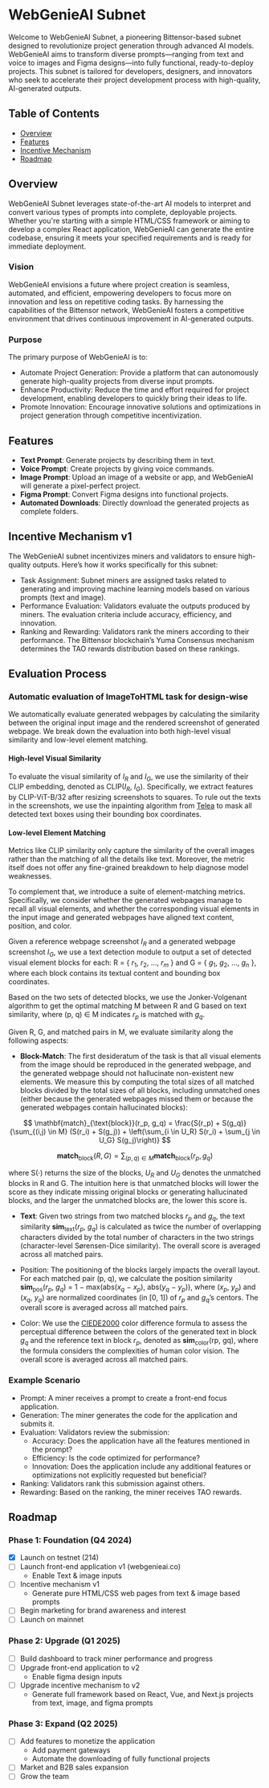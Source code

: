 # WebGenieAI Subnet

Welcome to WebGenieAI Subnet, a pioneering Bittensor-based subnet designed to revolutionize project generation through advanced AI models. WebGenieAI aims to transform diverse prompts—ranging from text and voice to images and Figma designs—into fully functional, ready-to-deploy projects. This subnet is tailored for developers, designers, and innovators who seek to accelerate their project development process with high-quality, AI-generated outputs.

## Table of Contents

- [Overview](#overview)
- [Features](#features)
- [Incentive Mechanism](#incentive-mechanism)
- [Roadmap](#roadmap)

## Overview

WebGenieAI Subnet leverages state-of-the-art AI models to interpret and convert various types of prompts into complete, deployable projects. Whether you're starting with a simple HTML/CSS framework or aiming to develop a complex React application, WebGenieAI can generate the entire codebase, ensuring it meets your specified requirements and is ready for immediate deployment.

### Vision

WebGenieAI envisions a future where project creation is seamless, automated, and efficient, empowering developers to focus more on innovation and less on repetitive coding tasks. By harnessing the capabilities of the Bittensor network, WebGenieAI fosters a competitive environment that drives continuous improvement in AI-generated outputs.

### Purpose

The primary purpose of WebGenieAI is to:

- Automate Project Generation: Provide a platform that can autonomously generate high-quality projects from diverse input prompts.
- Enhance Productivity: Reduce the time and effort required for project development, enabling developers to quickly bring their ideas to life.
- Promote Innovation: Encourage innovative solutions and optimizations in project generation through competitive incentivization.

## Features

- **Text Prompt**: Generate projects by describing them in text.
- **Voice Prompt**: Create projects by giving voice commands.
- **Image Prompt**: Upload an image of a website or app, and WebGenieAI will generate a pixel-perfect project.
- **Figma Prompt**: Convert Figma designs into functional projects.
- **Automated Downloads**: Directly download the generated projects as complete folders.

## Incentive Mechanism v1

The WebGenieAI subnet incentivizes miners and validators to ensure high-quality outputs. Here’s how it works specifically for this subnet:

- Task Assignment: Subnet miners are assigned tasks related to generating and improving machine learning models based on various prompts (text and image).
- Performance Evaluation: Validators evaluate the outputs produced by miners. The evaluation criteria include accuracy, efficiency, and innovation.
- Ranking and Rewarding: Validators rank the miners according to their performance. The Bittensor blockchain’s Yuma Consensus mechanism determines the TAO rewards distribution based on these rankings.

## Evaluation Process

### Automatic evaluation of ImageToHTML task for design-wise
We automatically evaluate generated webpages by calculating the similarity between the original input image and the rendered screenshot of generated webpage.
We break down the evaluation into both high-level visual similarity and low-level element matching.

#### High-level Visual Similarity

To evaluate the visual similarity of $I_R$ and $I_G$, we use the similarity of their CLIP embedding, denoted as CLIP($I_R$, $I_G$). Specifically, we extract features by CLIP-ViT-B/32 after resizing screenshots to squares. 
To rule out the texts in the screenshots, we use the inpainting algorithm from [Telea](https://docs.opencv.org/4.3.0/df/d3d/tutorial_py_inpainting.html) to mask all detected text boxes using their bounding box coordinates.

#### Low-level Element Matching

Metrics like CLIP similarity only capture the similarity of the overall images rather than the matching of all the details like text. Moreover, the metric itself does not offer any fine-grained breakdown to help diagnose model weaknesses. 

To complement that, we introduce a suite of element-matching metrics. Specifically, we consider whether the generated webpages manage to recall all visual elements, and whether the corresponding visual elements in the input image and generated webpages have aligned text content, position, and color.

Given a reference webpage screenshot $I_R$ and a generated webpage screenshot $I_G$, we use a text detection module to output a set of detected visual element blocks for each: R = { $r_1$, $r_2$, ..., $r_m$ } and G = { $g_1$, $g_2$, ..., $g_n$ }, where each block contains its textual content and bounding box coordinates.

Based on the two sets of detected blocks, we use the Jonker-Volgenant algorithm to get the optimal matching M between R and G based on text similarity, where (p, q) ∈ M indicates $r_p$ is matched with $g_q$.

Given R, G, and matched pairs in M, we evaluate similarity along the following aspects:
- **Block-Match**: The first desideratum of the task is that all visual elements from the image should be reproduced in the generated webpage, and the generated webpage should not hallucinate non-existent new elements. We measure this by computing the total sizes of all matched blocks divided by the total sizes of all blocks, including unmatched ones (either because the generated webpages missed them or because the generated webpages contain hallucinated blocks):

$$
\mathbf{match}_{\text{block}}(r_p, g_q) = \frac{S(r_p) + S(g_q)}{\sum_{(i,j) \in M} (S(r_i) + S(g_j)) + \left(\sum_{i \in U_R} S(r_i) + \sum_{j \in U_G} S(g_j)\right)}
$$

$$
\mathbf{match}_{\text{block}}(R, G) = \sum_{(p,q) \in M} \mathbf{match}_{\text{block}}(r_p, g_q)
$$

where S(·) returns the size of the blocks, $U_R$ and $U_G$ denotes the unmatched blocks in R
and G. The intuition here is that unmatched blocks will lower the score as they indicate
missing original blocks or generating hallucinated blocks, and the larger the unmatched
blocks are, the lower this score is.

- **Text**: Given two strings from two matched blocks $r_p$ and $g_q$, the text similarity **sim**<sub>text</sub>($r_p$, $g_q$) is calculated as twice the number of overlapping characters divided by the total number of characters in the two strings (character-level Sørensen-Dice similarity). The overall score is averaged across all matched pairs.

- Position: The positioning of the blocks largely impacts the overall layout. For each matched pair (p, q), we calculate the position similarity **sim**<sub>pos</sub>($r_p$, $g_q$) = 1 − max(abs($x_q$ − $x_p$), abs($y_q$ − $y_p$)), where ($x_p$, $y_p$) and ($x_q$, $y_q$) are normalized coordinates (in [0, 1]) of $r_p$ and $g_q$’s centors. The overall score is averaged across all matched pairs.

- Color: We use the [CIEDE2000](https://en.wikipedia.org/wiki/Color_difference) color difference formula to assess the perceptual difference between the colors of the generated text in block $g_q$ and the reference text in block $r_p$, denoted as **sim**<sub>color</sub>(rp, gq), where the formula considers the complexities of human color vision. The overall score is averaged across all matched pairs.


### Example Scenario

- Prompt: A miner receives a prompt to create a front-end focus application.
- Generation: The miner generates the code for the application and submits it.
- Evaluation: Validators review the submission:
  - Accuracy: Does the application have all the features mentioned in the prompt?
  - Efficiency: Is the code optimized for performance?
  - Innovation: Does the application include any additional features or optimizations not explicitly requested but beneficial?
- Ranking: Validators rank this submission against others.
- Rewarding: Based on the ranking, the miner receives TAO rewards.

## Roadmap

### Phase 1: Foundation (Q4 2024)
- [x] Launch on testnet (214)
- [ ] Launch front-end application v1 (webgenieai.co)
    - Enable Text & image inputs
- [ ] Incentive mechanism v1
    - Generate pure HTML/CSS web pages from text & image based prompts
- [ ] Begin marketing for brand awareness and interest
- [ ] Launch on mainnet

### Phase 2: Upgrade (Q1 2025)
- [ ] Build dashboard to track miner performance and progress
- [ ] Upgrade front-end application to v2
    - Enable figma design inputs
- [ ] Upgrade incentive mechanism to v2
    - Generate full framework based on React, Vue, and Next.js projects from text, image, and figma prompts

### Phase 3: Expand (Q2 2025)
- [ ] Add features to monetize the application
   - Add payment gateways
   - Automate the downloading of fully functional projects
- [ ] Market and B2B sales expansion
- [ ] Grow the team